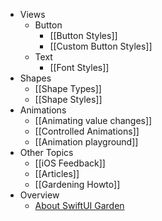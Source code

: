 - Views
	- Button
	    - [[Button Styles]]
	    - [[Custom Button Styles]]
  - Text
    - [[Font Styles]]
- Shapes
	- [[Shape Types]]
	- [[Shape Styles]]
- Animations
	- [[Animating value changes]]
	- [[Controlled Animations]]
	- [[Animation playground]]
- Other Topics
	- [[iOS Feedback]]
	- [[Articles]]
	- [[Gardening Howto]]
- Overview
	- [About SwiftUI Garden](/)
